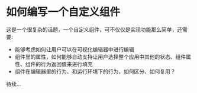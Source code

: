 # 如何编写一个自定义组件

这是一个很复杂的话题，一个自定义组件，可不仅仅是实现功能那么简单，还需要:

- 能够考虑如何让用户可以在可视化编辑器中进行编辑
- 组件里的属性，如何能够自动支持让用户选择整个应用中其他的状态、组件属性、组件的行为返回值来进行填充
- 组件在编辑器里的行为、和运行环境下的行为，如何区分、如何复用？

待续...